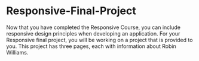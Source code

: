 # Responsive-Final-Project
Now that you have completed the Responsive Course, you can include responsive design principles when developing an application. For your Responsive final project, you will be working on a project that is provided to you. This project has three pages, each with information about Robin Williams.
